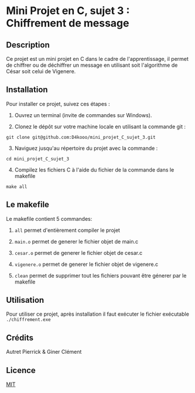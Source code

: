 
# Mini Projet en C, sujet 3 : Chiffrement de message

  

## Description

Ce projet est un mini projet en C dans le cadre de l'apprentissage, il permet de chiffrer ou de déchiffrer un message en utilisant soit l'algorithme de César soit celui de Vigenere.


## Installation

Pour installer ce projet, suivez ces étapes :

1. Ouvrez un terminal (invite de commandes sur Windows).

2. Clonez le dépôt sur votre machine locale en utilisant la commande git :
```
git clone git@github.com:D4kooo/mini_projet_C_sujet_3.git
```

3. Naviguez jusqu'au répertoire du projet avec la commande :
```
cd mini_projet_C_sujet_3
```

4. Compilez les fichiers C à l'aide du fichier de la commande dans le makefile
```
make all
```

## Le makefile

Le makefile contient 5 commandes:

1.  `all` permet d'entièrement compiler le projet

2.  `main.o` permet de generer le fichier objet de main.c

3.  `cesar.o` permet de generer le fichier objet de cesar.c

4.  `vigenere.o` permet de generer le fichier objet de vigenere.c

5.  `clean` permet de supprimer tout les fichiers pouvant être génerer par le makefile

## Utilisation

Pour utiliser ce projet, après installation il faut exécuter le fichier exécutable `./chiffrement.exe`

## Crédits

Autret Pierrick & Giner Clément


## Licence

[MIT](https://choosealicense.com/licenses/mit/)
